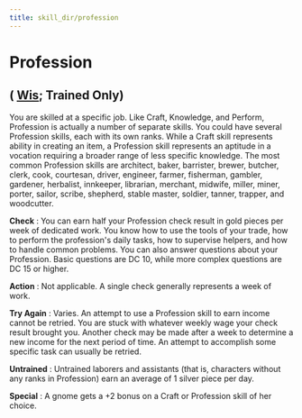 ```yaml
---
title: skill_dir/profession
---
```

# Profession

## ( [Wis](../gettingStarted#_wisdom); Trained Only)

You are skilled at a specific job. Like Craft, Knowledge, and Perform, Profession is actually a number of separate skills. You could have several Profession skills, each with its own ranks. While a Craft skill represents ability in creating an item, a Profession skill represents an aptitude in a vocation requiring a broader range of less specific knowledge. The most common Profession skills are architect, baker, barrister, brewer, butcher, clerk, cook, courtesan, driver, engineer, farmer, fisherman, gambler, gardener, herbalist, innkeeper, librarian, merchant, midwife, miller, miner, porter, sailor, scribe, shepherd, stable master, soldier, tanner, trapper, and woodcutter.

**Check** : You can earn half your Profession check result in gold pieces per week of dedicated work. You know how to use the tools of your trade, how to perform the profession's daily tasks, how to supervise helpers, and how to handle common problems. You can also answer questions about your Profession. Basic questions are DC 10, while more complex questions are DC 15 or higher.

**Action** : Not applicable. A single check generally represents a week of work.

**Try Again** : Varies. An attempt to use a Profession skill to earn income cannot be retried. You are stuck with whatever weekly wage your check result brought you. Another check may be made after a week to determine a new income for the next period of time. An attempt to accomplish some specific task can usually be retried.

**Untrained** : Untrained laborers and assistants (that is, characters without any ranks in Profession) earn an average of 1 silver piece per day.

**Special** : A gnome gets a +2 bonus on a Craft or Profession skill of her choice.

